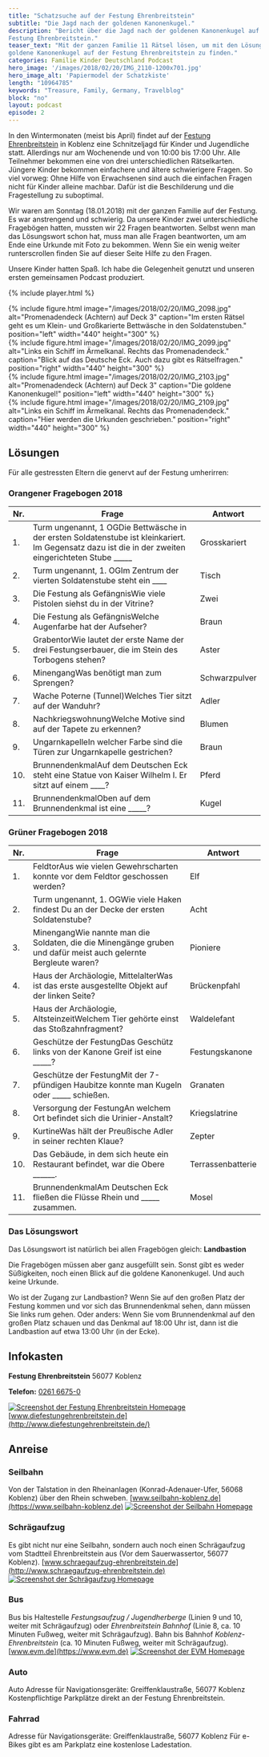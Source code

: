 ```yaml
---
title: "Schatzsuche auf der Festung Ehrenbreitstein"
subtitle: "Die Jagd nach der goldenen Kanonenkugel."
description: "Bericht über die Jagd nach der goldenen Kanonenkugel auf der
Festung Ehrenbreitstein."
teaser_text: "Mit der ganzen Familie 11 Rätsel lösen, um mit den Lösungen die
goldene Kanonenkugel auf der Festung Ehrenbreitstein zu finden."
categories: Familie Kinder Deutschland Podcast
hero_image: '/images/2018/02/20/IMG_2110-1200x701.jpg'
hero_image_alt: 'Papiermodel der Schatzkiste'
length: "10964785"
keywords: "Treasure, Family, Germany, Travelblog"
block: "no"
layout: podcast
episode: 2
---
```


In den Wintermonaten (meist bis April) findet auf der [Festung Ehrenbreitstein](http://diefestungehrenbreitstein.de) in Koblenz eine Schnitzeljagd für Kinder und Jugendliche statt. Allerdings nur am Wochenende und von 10:00 bis 17:00 Uhr. Alle Teilnehmer bekommen eine von drei unterschiedlichen Rätselkarten. Jüngere Kinder bekommen einfachere und ältere schwierigere Fragen. So viel vorweg: Ohne Hilfe von Erwachsenen sind auch die einfachen Fragen nicht für Kinder alleine machbar. Dafür ist die Beschilderung und die Fragestellung zu suboptimal.

Wir waren am Sonntag (18.01.2018) mit der ganzen Familie auf der Festung. Es war anstrengend und schwierig. Da unsere Kinder zwei unterschiedliche Fragebögen hatten, mussten wir 22 Fragen beantworten. Selbst wenn man das Lösungswort schon hat, muss man alle Fragen beantworten, um am Ende eine Urkunde mit Foto zu bekommen. Wenn Sie ein wenig weiter runterscrollen finden Sie auf dieser Seite Hilfe zu den Fragen.

Unsere Kinder hatten Spaß. Ich habe die Gelegenheit genutzt und unseren ersten gemeinsamen Podcast produziert.

{% include player.html %}

<div class="row">
	<div class="col-sm-6">
		{% include figure.html image="/images/2018/02/20/IMG_2098.jpg" alt="Promenadendeck (Achtern) auf Deck 3" caption="Im ersten Rätsel geht es um Klein- und Großkarierte Bettwäsche in den Soldatenstuben." position="left" width="440" height="300" %}
	</div>
	<div class="col-sm-6">
		{% include figure.html image="/images/2018/02/20/IMG_2099.jpg" alt="Links ein Schiff im Ärmelkanal. Rechts das Promenadendeck." caption="Blick auf das Deutsche Eck. Auch dazu gibt es Rätselfragen." position="right" width="440" height="300" %}
	</div>
	<div class="col-sm-6">
		{% include figure.html image="/images/2018/02/20/IMG_2103.jpg" alt="Promenadendeck (Achtern) auf Deck 3" caption="Die goldene Kanonenkugel!" position="left" width="440" height="300" %}
	</div>
	<div class="col-sm-6">
		{% include figure.html image="/images/2018/02/20/IMG_2109.jpg" alt="Links ein Schiff im Ärmelkanal. Rechts das Promenadendeck." caption="Hier werden die Urkunden geschrieben." position="right" width="440" height="300" %}
	</div>
</div>

## Lösungen

Für alle gestressten Eltern die genervt auf der Festung um­her­ir­ren:

### Orangener Fragebogen 2018

|Nr.|Frage|Antwort|
|--- |--- |--- |
|1.|Turm ungenannt, 1 OGDie Bettwäsche in der ersten Soldatenstube ist kleinkariert. Im Gegensatz dazu ist die in der zweiten eingerichteten Stube _____|Grosskariert|
|2.|Turm ungenannt, 1. OGIm Zentrum der vierten Soldatenstube steht ein ____|Tisch|
|3.|Die Festung als GefängnisWie viele Pistolen siehst du in der Vitrine?|Zwei|
|4.|Die Festung als GefängnisWelche Augenfarbe hat der Aufseher?|Braun|
|5.|GrabentorWie lautet der erste Name der drei Festungserbauer, die im Stein des Torbogens stehen?|Aster|
|6.|MinengangWas benötigt man zum Sprengen?|Schwarzpulver|
|7.|Wache Poterne (Tunnel)Welches Tier sitzt auf der Wanduhr?|Adler|
|8.|NachkriegswohnungWelche Motive sind auf der Tapete zu erkennen?|Blumen|
|9.|UngarnkapelleIn welcher Farbe sind die Türen zur Ungarnkapelle gestrichen?|Braun|
|10.|BrunnendenkmalAuf dem Deutschen Eck steht eine Statue von Kaiser Wilhelm I. Er sitzt auf einem ____?|Pferd|
|11.|BrunnendenkmalOben auf dem Brunnendenkmal ist eine _____?|Kugel|

### Grüner Fragebogen 2018

|Nr.|Frage|Antwort|
|--- |--- |--- |
|1.|FeldtorAus wie vielen Gewehrscharten konnte vor dem Feldtor geschossen werden?|Elf|
|2.|Turm ungenannt, 1. OGWie viele Haken findest Du an der Decke der ersten Soldatenstube?|Acht|
|3.|MinengangWie nannte man die Soldaten, die die Minengänge gruben und dafür meist auch gelernte Bergleute waren?|Pioniere|
|4.|Haus der Archäologie, MittelalterWas ist das erste ausgestellte Objekt auf der linken Seite?|Brückenpfahl|
|5.|Haus der Archäologie, AltsteinzeitWelchem Tier gehörte einst das Stoßzahnfragment?|Waldelefant|
|6.|Geschütze der FestungDas Geschütz links von der Kanone Greif ist eine _____?|Festungskanone|
|7.|Geschütze der FestungMit der 7-pfündigen Haubitze konnte man Kugeln oder _____ schießen.|Granaten|
|8.|Versorgung der FestungAn welchem Ort befindet sich die Urinier-Anstalt?|Kriegslatrine|
|9.|KurtineWas hält der Preußische Adler in seiner rechten Klaue?|Zepter|
|10.|Das Gebäude, in dem sich heute ein Restaurant befindet, war die Obere ______.|Terrassenbatterie|
|11.|BrunnendenkmalAm Deutschen Eck fließen die Flüsse Rhein und _____ zusammen.|Mosel|

### Das Lösungswort

Das Lösungswort ist natürlich bei allen Fragebögen gleich: **Landbastion**

Die Fragebögen müssen aber ganz ausgefüllt sein. Sonst gibt es weder Süßigkeiten, noch einen Blick auf die goldene Kanonenkugel. Und auch keine Urkunde.

Wo ist der Zugang zur Landbastion? Wenn Sie auf den großen Platz der Festung kommen und vor sich das Brunnendenkmal sehen, dann müssen Sie links rum gehen. Oder anders: Wenn Sie vom Brunnendenkmal auf den großen Platz schauen und das Denkmal auf 18:00 Uhr ist, dann ist die Landbastion auf etwa 13:00 Uhr (in der Ecke).

## Infokasten

**Festung Ehrenbreitstein** 56077 Koblenz

**Telefon:** [0261 6675-0](tel:+492616675-0)

[![Screenshot der Festung Ehrenbreitstein Homepage](/images/2018/02/20/screenshot-festung-ehrenbreitstein-homepage.png)](http://www.diefestungehrenbreitstein.de/) [www.diefestungehrenbreitstein.de](http://www.diefestungehrenbreitstein.de/)


## Anreise

### Seilbahn

Von der Talstation in den Rheinanlagen (Konrad-Adenauer-Ufer, 56068 Koblenz) über den Rhein schweben. [www.seilbahn-koblenz.de](https://www.seilbahn-koblenz.de)
[![Screenshot der Seilbahn Homepage](/images/2018/02/20/seilbahn-screenshot.png)](https://www.seilbahn-koblenz.de)

### Schrägaufzug

Es gibt nicht nur eine Seilbahn, sondern auch noch einen Schrägaufzug vom Stadtteil Ehrenbreitstein aus (Vor dem Sauerwassertor, 56077 Koblenz). [www.schraegaufzug-ehrenbreitstein.de](http://www.schraegaufzug-ehrenbreitstein.de)
[![Screenshot der Schrägaufzug Homepage](/images/2018/02/20/schraegaufzug-screenshot.png)](http://www.schraegaufzug-ehrenbreitstein.de)

### Bus

Bus bis Haltestelle _Festungsaufzug / Jugendherberge_ (Linien 9 und 10, weiter mit Schrägaufzug) oder _Ehrenbreitstein Bahnhof_ (Linie 8, ca. 10 Minuten Fußweg, weiter mit Schrägaufzug). Bahn bis Bahnhof _Koblenz-Ehrenbreitstein_ (ca. 10 Minuten Fußweg, weiter mit Schrägaufzug). [www.evm.de](https://www.evm.de)
[![Screenshot der EVM Homepage](/images/2018/02/20/evm-screenshot.png)](https://www.evm.de)

### Auto

Auto Adresse für Navigationsgeräte: Greiffenklaustraße, 56077 Koblenz
Kostenpflichtige Parkplätze direkt an der Festung Ehrenbreitstein.

### Fahrrad

Adresse für Navigationsgeräte: Greiffenklaustraße, 56077 Koblenz
Für e-Bikes gibt es am Parkplatz eine kostenlose Ladestation.
